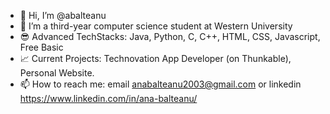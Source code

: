 - 👋 Hi, I’m @abalteanu
- 👀 I’m a third-year computer science student at Western University
- :sunglasses: Advanced TechStacks: Java, Python, C, C++, HTML, CSS, Javascript, Free Basic
- :chart_with_upwards_trend: Current Projects: Technovation App Developer (on Thunkable), Personal Website.
- 📫 How to reach me: email anabalteanu2003@gmail.com or linkedin https://www.linkedin.com/in/ana-balteanu/


